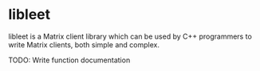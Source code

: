# libleet

libleet is a Matrix client library which can be used by C++ programmers to
write Matrix clients, both simple and complex.

TODO: Write function documentation
